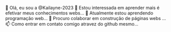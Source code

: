 👋 Olá, eu sou a @Kailayne-2023
👀 Estou interessada em aprender mais é efetivar meus conhecimentos webs...
🌱 Atualmente estou aprendendo programação web...
💞️ Procuro colaborar em construção de páginas webs ...
📫 Como entrar em contato comigo atravez do github mesmo...

<!---
Kailayne-2023/Kailayne-2023 é um repositório ✨ especial ✨ porque o seu `README.md` (este arquivo) aparece no perfil do seu GitHub.
Você pode clicar no link de Visualização para dar uma olhada nas suas mudanças.
--->
